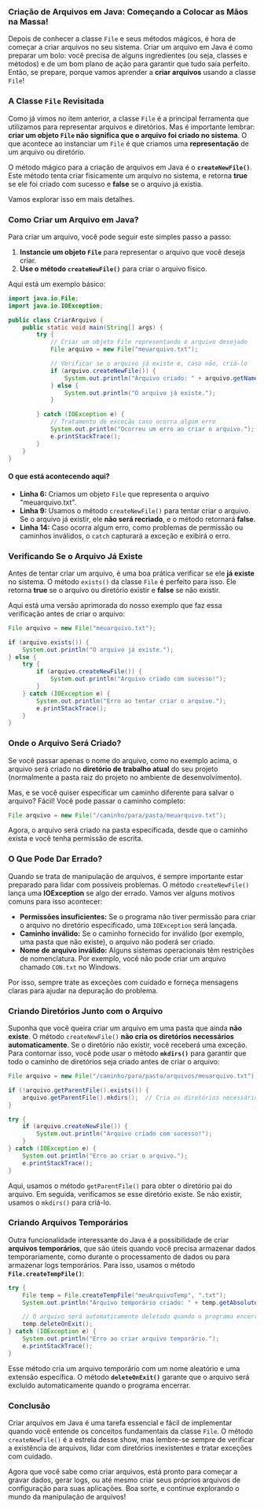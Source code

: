 ### Criação de Arquivos em Java: Começando a Colocar as Mãos na Massa!

Depois de conhecer a classe `File` e seus métodos mágicos, é hora de começar a criar arquivos no seu sistema. Criar um arquivo em Java é como preparar um bolo: você precisa de alguns ingredientes (ou seja, classes e métodos) e de um bom plano de ação para garantir que tudo saia perfeito. Então, se prepare, porque vamos aprender a **criar arquivos** usando a classe `File`!

### A Classe `File` Revisitada

Como já vimos no item anterior, a classe `File` é a principal ferramenta que utilizamos para representar arquivos e diretórios. Mas é importante lembrar: **criar um objeto `File` não significa que o arquivo foi criado no sistema**. O que acontece ao instanciar um `File` é que criamos uma **representação** de um arquivo ou diretório.

O método mágico para a criação de arquivos em Java é o **`createNewFile()`**. Este método tenta criar fisicamente um arquivo no sistema, e retorna **true** se ele foi criado com sucesso e **false** se o arquivo já existia.

Vamos explorar isso em mais detalhes.

### Como Criar um Arquivo em Java?

Para criar um arquivo, você pode seguir este simples passo a passo:

1. **Instancie um objeto `File`** para representar o arquivo que você deseja criar.
2. **Use o método `createNewFile()`** para criar o arquivo físico.

Aqui está um exemplo básico:

```java
import java.io.File;
import java.io.IOException;

public class CriarArquivo {
    public static void main(String[] args) {
        try {
            // Criar um objeto File representando o arquivo desejado
            File arquivo = new File("meuarquivo.txt");

            // Verificar se o arquivo já existe e, caso não, criá-lo
            if (arquivo.createNewFile()) {
                System.out.println("Arquivo criado: " + arquivo.getName());
            } else {
                System.out.println("O arquivo já existe.");
            }

        } catch (IOException e) {
            // Tratamento de exceção caso ocorra algum erro
            System.out.println("Ocorreu um erro ao criar o arquivo.");
            e.printStackTrace();
        }
    }
}
```

#### O que está acontecendo aqui?
- **Linha 6:** Criamos um objeto `File` que representa o arquivo "meuarquivo.txt".
- **Linha 9:** Usamos o método `createNewFile()` para tentar criar o arquivo. Se o arquivo já existir, ele **não será recriado**, e o método retornará **false**.
- **Linha 14:** Caso ocorra algum erro, como problemas de permissão ou caminhos inválidos, o `catch` capturará a exceção e exibirá o erro.

### Verificando Se o Arquivo Já Existe

Antes de tentar criar um arquivo, é uma boa prática verificar se ele **já existe** no sistema. O método `exists()` da classe `File` é perfeito para isso. Ele retorna **true** se o arquivo ou diretório existir e **false** se não existir.

Aqui está uma versão aprimorada do nosso exemplo que faz essa verificação antes de criar o arquivo:

```java
File arquivo = new File("meuarquivo.txt");

if (arquivo.exists()) {
    System.out.println("O arquivo já existe.");
} else {
    try {
        if (arquivo.createNewFile()) {
            System.out.println("Arquivo criado com sucesso!");
        }
    } catch (IOException e) {
        System.out.println("Erro ao tentar criar o arquivo.");
        e.printStackTrace();
    }
}
```

### Onde o Arquivo Será Criado?

Se você passar apenas o nome do arquivo, como no exemplo acima, o arquivo será criado no **diretório de trabalho atual** do seu projeto (normalmente a pasta raiz do projeto no ambiente de desenvolvimento).

Mas, e se você quiser especificar um caminho diferente para salvar o arquivo? Fácil! Você pode passar o caminho completo:

```java
File arquivo = new File("/caminho/para/pasta/meuarquivo.txt");
```

Agora, o arquivo será criado na pasta especificada, desde que o caminho exista e você tenha permissão de escrita.

### O Que Pode Dar Errado?

Quando se trata de manipulação de arquivos, é sempre importante estar preparado para lidar com possíveis problemas. O método `createNewFile()` lança uma **IOException** se algo der errado. Vamos ver alguns motivos comuns para isso acontecer:

- **Permissões insuficientes:** Se o programa não tiver permissão para criar o arquivo no diretório especificado, uma `IOException` será lançada.
- **Caminho inválido:** Se o caminho fornecido for inválido (por exemplo, uma pasta que não existe), o arquivo não poderá ser criado.
- **Nome de arquivo inválido:** Alguns sistemas operacionais têm restrições de nomenclatura. Por exemplo, você não pode criar um arquivo chamado `CON.txt` no Windows.

Por isso, sempre trate as exceções com cuidado e forneça mensagens claras para ajudar na depuração do problema.

### Criando Diretórios Junto com o Arquivo

Suponha que você queira criar um arquivo em uma pasta que ainda **não existe**. O método `createNewFile()` **não cria os diretórios necessários automaticamente**. Se o diretório não existir, você receberá uma exceção. Para contornar isso, você pode usar o método **`mkdirs()`** para garantir que todo o caminho de diretórios seja criado antes de criar o arquivo:

```java
File arquivo = new File("/caminho/para/pasta/arquivos/meuarquivo.txt");

if (!arquivo.getParentFile().exists()) {
    arquivo.getParentFile().mkdirs();  // Cria os diretórios necessários
}

try {
    if (arquivo.createNewFile()) {
        System.out.println("Arquivo criado com sucesso!");
    }
} catch (IOException e) {
    System.out.println("Erro ao criar o arquivo.");
    e.printStackTrace();
}
```

Aqui, usamos o método `getParentFile()` para obter o diretório pai do arquivo. Em seguida, verificamos se esse diretório existe. Se não existir, usamos o `mkdirs()` para criá-lo.

### Criando Arquivos Temporários

Outra funcionalidade interessante do Java é a possibilidade de criar **arquivos temporários**, que são úteis quando você precisa armazenar dados temporariamente, como durante o processamento de dados ou para armazenar logs temporários. Para isso, usamos o método **`File.createTempFile()`**:

```java
try {
    File temp = File.createTempFile("meuArquivoTemp", ".txt");
    System.out.println("Arquivo temporário criado: " + temp.getAbsolutePath());

    // O arquivo será automaticamente deletado quando o programa encerrar
    temp.deleteOnExit();
} catch (IOException e) {
    System.out.println("Erro ao criar arquivo temporário.");
    e.printStackTrace();
}
```

Esse método cria um arquivo temporário com um nome aleatório e uma extensão específica. O método **`deleteOnExit()`** garante que o arquivo será excluído automaticamente quando o programa encerrar.

### Conclusão

Criar arquivos em Java é uma tarefa essencial e fácil de implementar quando você entende os conceitos fundamentais da classe `File`. O método `createNewFile()` é a estrela desse show, mas lembre-se sempre de verificar a existência de arquivos, lidar com diretórios inexistentes e tratar exceções com cuidado.

Agora que você sabe como criar arquivos, está pronto para começar a gravar dados, gerar logs, ou até mesmo criar seus próprios arquivos de configuração para suas aplicações. Boa sorte, e continue explorando o mundo da manipulação de arquivos!